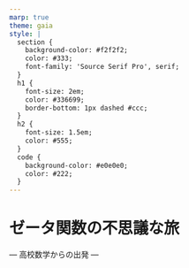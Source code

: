 ```yaml
---
marp: true
theme: gaia
style: |
  section {
    background-color: #f2f2f2;
    color: #333;
    font-family: 'Source Serif Pro', serif;
  }
  h1 {
    font-size: 2em;
    color: #336699;
    border-bottom: 1px dashed #ccc;
  }
  h2 {
    font-size: 1.5em;
    color: #555;
  }
  code {
    background-color: #e0e0e0;
    color: #222;
  }
---
```


# ゼータ関数の不思議な旅

— 高校数学からの出発 —
